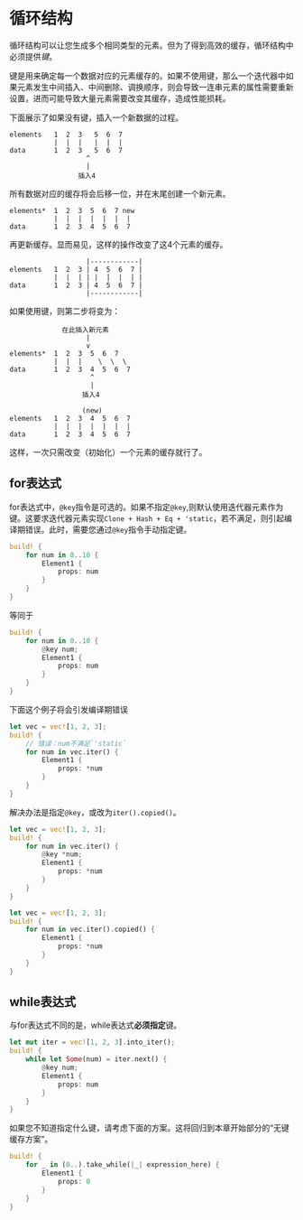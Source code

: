 # 循环结构

循环结构可以让您生成多个相同类型的元素。但为了得到高效的缓存，循环结构中必须提供*键*。

键是用来确定每一个数据对应的元素缓存的。如果不使用键，那么一个迭代器中如果元素发生中间插入、中间删除、调换顺序，则会导致一连串元素的属性需要重新设置，进而可能导致大量元素需要改变其缓存，造成性能损耗。

下面展示了如果没有键，插入一个新数据的过程。

```text
elements   1  2  3   5  6  7
           |  |  |   |  |  |
data       1  2  3   5  6  7
                   ^
                   |
                 插入4
```

所有数据对应的缓存将会后移一位，并在末尾创建一个新元素。

```text
elements*  1  2  3  5  6  7 new
           |  |  |  |  |  |  |
data       1  2  3  4  5  6  7
```

再更新缓存。显而易见，这样的操作改变了这4个元素的缓存。

```text
                   |------------|
elements   1  2  3 | 4  5  6  7 |
           |  |  | | |  |  |  | |
data       1  2  3 | 4  5  6  7 |
                   |------------|
```

如果使用键，则第二步将变为：

```text
             在此插入新元素
                   |
                   v
elements*  1  2  3  5  6  7
           |  |  |    \  \  \
data       1  2  3  4  5  6  7
                    ^
                    |
                  插入4
```

```text
                  (new)
elements   1  2  3  4  5  6  7
           |  |  |  |  |  |  |
data       1  2  3  4  5  6  7
```

这样，一次只需改变（初始化）一个元素的缓存就行了。

## for表达式

for表达式中，`@key`指令是可选的。如果不指定`@key`,则默认使用迭代器元素作为键。这要求迭代器元素实现`Clone + Hash + Eq + 'static`，若不满足，则引起编译期错误。此时，需要您通过`@key`指令手动指定键。

```rust
build! {
    for num in 0..10 {
        Element1 {
            props: num
        }
    }
}
```

等同于

```rust
build! {
    for num in 0..10 {
        @key num;
        Element1 {
            props: num
        }
    }
}
```

下面这个例子将会引发编译期错误

```rust
let vec = vec![1, 2, 3];
build! {
    // 错误：num不满足`'static`
    for num in vec.iter() {
        Element1 {
            props: *num
        }
    }
}
```

解决办法是指定`@key`，或改为`iter().copied()`。

```rust
let vec = vec![1, 2, 3];
build! {
    for num in vec.iter() {
        @key *num;
        Element1 {
            props: *num
        }
    }
}
```

```rust
let vec = vec![1, 2, 3];
build! {
    for num in vec.iter().copied() {
        Element1 {
            props: *num
        }
    }
}
```

## while表达式

与for表达式不同的是，while表达式**必须指定**键。

```rust
let mut iter = vec![1, 2, 3].into_iter();
build! {
    while let Some(num) = iter.next() {
        @key num;
        Element1 {
            props: num
        }
    }
}
```

如果您不知道指定什么键，请考虑下面的方案。这将回归到本章开始部分的“无键缓存方案”。

```rust
build! {
    for _ in (0..).take_while(|_| expression_here) {
        Element1 {
            props: 0
        }
    }
}
```
